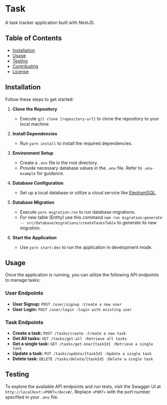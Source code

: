 # Task

A task tracker application built with NestJS.
 
## Table of Contents 

- [Installation](#installation) 
- [Usage](#usage) 
- [Testing](#testing) 
- [Contributing](#contributing) 
- [License](#license) 

## Installation 

Follow these steps to get started: 

1. **Clone the Repository**
   - Execute `git clone [repository-url]` to clone the repository to your local machine.

2. **Install Dependencies**
   - Run `yarn install` to install the required dependencies.

3. **Environment Setup**
   - Create a `.env` file in the root directory.
   - Provide necessary database values in the `.env` file. Refer to `.env-example` for guidance.
4. **Database Configuration**
   - Set up a local database or utilize a cloud service like [ElephantSQL](https://www.elephantsql.com/).

5. **Database Migration**
   - Execute `yarn migration:run` to run database migrations.
   - For new table (Entity) use this command `npm run migration:generate -- src/database/migrations/createTasksTable` to generate its new migration.

6. **Start the Application**
   - Use `yarn start:dev` to run the application in development mode.

## Usage

Once the application is running, you can utilize the following API endpoints to manage tasks:

### User Endpoints
- **User Signup:** `POST /user/signup :Create a new user`
- **User Login:** `POST /user/login :login with existing user`

### Task Endpoints
- **Create a task:** `POST /tasks/create :Create a new task`
- **Get All tasks:** `GET /tasks/get-all :Retrieve all tasks`
- **Get a single task:** `GET /tasks/get-one/{taskId} :Retrieve a single task`
- **Update a task:** `PUT /tasks/update/{taskId} :Update a single task`
- **Delete task:** `DELETE /tasks/delete/{taskId} :Delete a single task`

## Testing

To explore the available API endpoints and run tests, visit the Swagger UI at `http://localhost:<PORT>/docs#/`. Replace `<PORT>` with the port number specified in your `.env` file.







